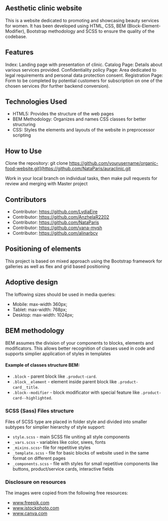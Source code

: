## Aesthetic clinic website

This is a website dedicated to promoting and showcasing beauty services for women. It has been developed using HTML, CSS, BEM (Block-Element-Modifier), Bootstrap methodology and SCSS to ensure the quality of the codebase.

## Features

Index: Landing page with presentation of clinic.
Catalog Page: Details about various services provided.
Confidentiality policy Page: Area dedicated to legal requirements and personal data protection consent.
Registration Page: Form to be completed by potential customers for subscription on one of the chosen services (for further backend conversion).

## Technologies Used

- HTML5: Provides the structure of the web pages
- BEM Methodology: Organizes and names CSS classes for better structuring
- CSS: Styles the elements and layouts of the website in preprocessor scripting

## How to Use

Clone the repository: git clone https://github.com/yourusername/organic-food-website.git](https://github.com/NataParis/auraclinic.git

Work in your local branch on individual tasks, then make pull requests for review and merging with Master project

## Contributors

- Contributor: https://github.com/LydiaEire
- Contributor: https://github.com/AnzhelaR2202
- Contributor: https://github.com/NataParis
- Contributor: https://github.com/yana-mysh
- Contributor: https://github.com/alinarbcv

## Positioning of elements

This project is based on mixed approach using the Bootstrap framework for galleries as well as flex and grid based positioning

## Adoptive design

The loffowing sizes should be used in media queries:

- Mobile: max-width 360px;
- Tablet: max-width: 768px;
- Desktop: max-width: 1024px;

## BEM methodology

BEM assumes the division of your components to blocks, elements and modificators. This allows better recognition of classes used in code and supports simplier application of styles in templates

#### Example of classes structure BEM:

- `.block` - parent block like `.product-card`.
- `.block__element` - element inside parent block like `.product-card__title`.
- `.block--modifier` - block modificator with special feature like `.product-card--highlighted`.

### SCSS (Sass) Files structure

Files of SCSS type are placed in folder style and divided into smaller subtypes for simplier hierarchy of style support:

- `style.scss` - main SCSS file uniting all style components
- `_vars.scss` - variables like color, siwes, fonts
- `_mixins.scss`- file for repetitive styles
- `_template.scss` - file for basic blocks of website used in the same format on different pages
- `_components.scss` - file with styles for small repetitive components like buttons, product/service cards, interactive fields

### Disclosure on resources

The images were copied from the following free resources:

- www.freepik.com
- www.istockphoto.com
- www.canva.com
